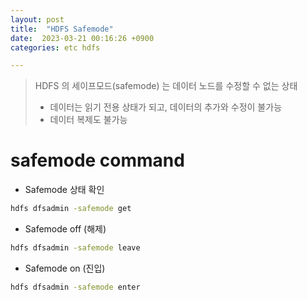 ```yaml
---
layout: post
title:  "HDFS Safemode"
date:  2023-03-21 00:16:26 +0900
categories: etc hdfs

---
```


> HDFS 의 세이프모드(safemode) 는 데이터 노드를 수정할 수 없는 상태
>
> - 데이터는 읽기 전용 상태가 되고, 데이터의 추가와 수정이 불가능
> - 데이터 복제도 불가능

# safemode command

- Safemode 상태 확인

```bash
hdfs dfsadmin -safemode get
```

- Safemode off (해제)

```bash
hdfs dfsadmin -safemode leave
```

- Safemode on (진입)

```bash
hdfs dfsadmin -safemode enter
```

